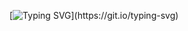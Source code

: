 [![Typing SVG](https://readme-typing-svg.herokuapp.com?color=%2336BCF7&lines=Человек+формирует+робототехнику+по+своему+образу+и+подобию,+стремясь+отразить+себя+в+искусственном.+В+своем+желании+творить+он+приближается+к+замене+себя,+стирая+границы+между+ними.)](https://git.io/typing-svg)

